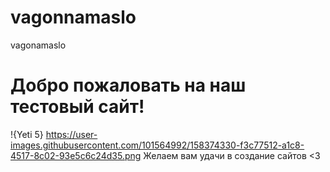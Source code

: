 # vagonnamaslo
vagonamaslo
# Добро пожаловать на наш тестовый сайт!
!{Yeti 5} https://user-images.githubusercontent.com/101564992/158374330-f3c77512-a1c8-4517-8c02-93e5c6c24d35.png
Желаем вам удачи в создание сайтов <3
